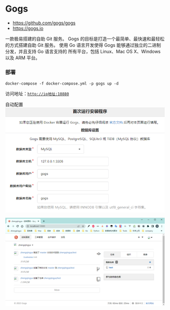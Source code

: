 # Gogs

- https://github.com/gogs/gogs
- https://gogs.io

一款极易搭建的自助 Git 服务。
Gogs 的目标是打造一个最简单、最快速和最轻松的方式搭建自助 Git 服务。
使用 Go 语言开发使得 Gogs 能够通过独立的二进制分发，并且支持 Go 语言支持的 所有平台，包括 Linux、Mac OS X、Windows 以及 ARM 平台。

### 部署

```shell
docker-compose -f docker-compose.yml -p gogs up -d
```

访问地址：[`http://ip地址:10880`](http://127.0.0.1:10880)

自动配置
![img_1.png](images/gogs-01.png)

![img.png](images/gogs-02.png)
